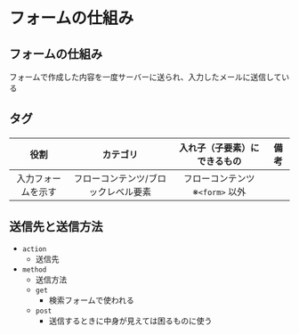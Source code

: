 # フォームの仕組み

## フォームの仕組み

フォームで作成した内容を一度サーバーに送られ、入力したメールに送信している

## <form>タグ

|役割|カテゴリ|入れ子（子要素）にできるもの|備考|
|:--:|:--:|:--:|:--:|
|入力フォームを示す|フローコンテンツ/ブロックレベル要素|フローコンテンツ<br>※`<form>` 以外||

## 送信先と送信方法

- `action`
  - 送信先
- `method`
  - 送信方法
  - `get`
    - 検索フォームで使われる
  - `post`
    - 送信するときに中身が見えては困るものに使う
